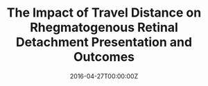 ---
title: The Impact of Travel Distance on Rhegmatogenous Retinal Detachment Presentation and Outcomes
summary: Rahman S, Russell MW, Joo JH, Valentim CCS, Singh RP. The Impact of Travel Distance on Rhegmatogenous Retinal Detachment Presentation and Outcomes. Ophthalmic Surg Lasers Imaging Retina. 2022.
tags:
  - Ophthalmology
date: '2016-04-27T00:00:00Z'

# Optional external URL for project (replaces project detail page).
external_link: https://journals-healio-com.ccmain.ohionet.org/doi/10.3928/23258160-20221118-02?url_ver=Z39.88-2003&rfr_id=ori:rid:crossref.org&rfr_dat=cr_pub%20%200pubmed

---